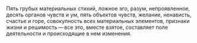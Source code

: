 Пять грубых материальных стихий, ложное эго, разум, непроявленное, десять органов чувств и ум, пять объектов чувств, желание, ненависть, счастье и горе, совокупность всех материальных элементов, признаки жизни и решимость — все это, вместе взятое, составляет поле деятельности и происходящие в нем изменения.